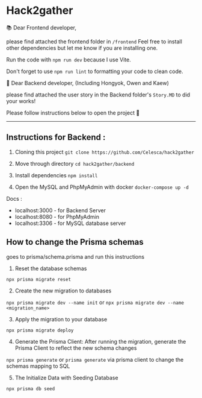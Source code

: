 # Hack2gather

📚 Dear Frontend developer,

please find attached the frontend folder in `/frontend` 
Feel free to install other dependencies but let me know if you are installing one.

Run the code with `npm run dev` because I use Vite.

Don't forget to use `npm run lint` to formatting your code to clean code.

📘 Dear Backend developer, (Including Hongyok, Owen and Kaew)

please find attached the user story in the Backend folder's `Story.MD` to did your works!

Please follow instructions below to open the project 🔖

---

## Instructions for Backend :

1. Cloning this project
`git clone https://github.com/Celesca/hack2gather`

2. Move through directory
`cd hack2gather/backend`

3. Install dependencies
`npm install`

4. Open the MySQL and PhpMyAdmin with docker
`docker-compose up -d`

Docs :

* localhost:3000 - for Backend Server
* localhost:8080 - for PhpMyAdmin
* localhost:3306 - for MySQL database server

## How to change the Prisma schemas

goes to prisma/schema.prisma and run this instructions

1. Reset the database schemas

`npx prisma migrate reset`

2. Create the new migration to databases

`npx prisma migrate dev --name init` or
`npx prisma migrate dev --name <migration_name>`

3. Apply the migration to your database 

`npx prisma migrate deploy`

4. Generate the Prisma Client: After running the migration, generate the Prisma Client to reflect the new schema changes

`npx prisma generate` or `prisma generate` via prisma client to change the schemas mapping to SQL

5. The Initialize Data with Seeding Database

`npx prisma db seed`

